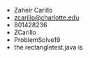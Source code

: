 - Zaheir Carillo
- zcarillo@charlotte.edu
- 801428236
- ZCarillo
- ProblemSolve19
- the rectangletest.java is 
